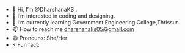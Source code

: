 - 👋 Hi, I’m @DharshanaKS .
- 👀 I’m interested in coding and designing.
- 🌱 I’m currently learning Government Engineering College,Thrissur.
- 📫 How to reach me dharshanaks05@gmail.com
- 😄 Pronouns: She/Her
- ⚡ Fun fact:

<!---
DharshanaKS/DharshanaKS is a ✨ special ✨ repository because its `README.md` (this file) appears on your GitHub profile.
You can click the Preview link to take a look at your changes.
--->
